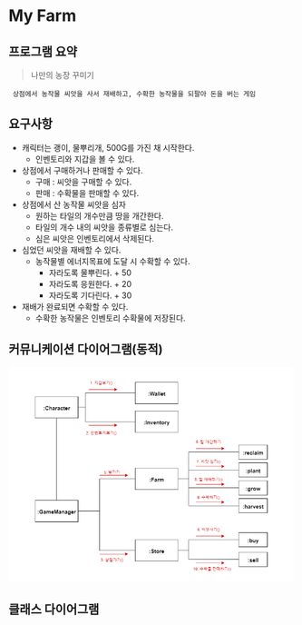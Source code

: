 # My Farm

## 프로그램 요약
> 나만의 농장 꾸미기

     상점에서 농작물 씨앗을 사서 재배하고, 수확한 농작물을 되팔아 돈을 버는 게임 

## 요구사항
* 캐릭터는 괭이, 물뿌리개, 500G를 가진 채 시작한다.
     * 인벤토리와 지갑을 볼 수 있다.
* 상점에서 구매하거나 판매할 수 있다.
     * 구매 : 씨앗을 구매할 수 있다.
     * 판매 : 수확물을 판매할 수 있다.
* 상점에서 산 농작물 씨앗을 심자
     * 원하는 타일의 개수만큼 땅을 개간한다.
     * 타일의 개수 내의 씨앗을 종류별로 심는다.
     * 심은 씨앗은 인벤토리에서 삭제된다.
* 심었던 씨앗을 재배할 수 있다.
     * 농작물별 에너지목표에 도달 시 수확할 수 있다.
          * 자라도록 물뿌린다. + 50
          * 자라도록 응원한다. + 20
          * 자라도록 기다린다. + 30
* 재배가 완료되면 수확할 수 있다.
     * 수확한 농작물은 인벤토리 수확물에 저장된다.

## 커뮤니케이션 다이어그램(동적)
![커뮤니케이션 다이어그램 이미지](https://github.com/Jeonghye/Game-MyFarm/blob/master/img1.png)

## 클래스 다이어그램



